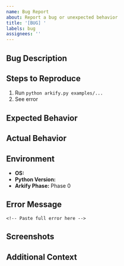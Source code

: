 ```yaml
---
name: Bug Report
about: Report a bug or unexpected behavior
title: '[BUG] '
labels: bug
assignees: ''
---
```


## Bug Description
<!-- Clear description of the bug -->

## Steps to Reproduce
1. Run `python arkify.py examples/...`
2. See error

## Expected Behavior
<!-- What should happen -->

## Actual Behavior
<!-- What actually happens -->

## Environment
- **OS:**
- **Python Version:**
- **Arkify Phase:** Phase 0

## Error Message
```
<!-- Paste full error here -->
```

## Screenshots
<!-- If applicable, add screenshots -->

## Additional Context
<!-- Add any other context, YAML file content, etc. -->
